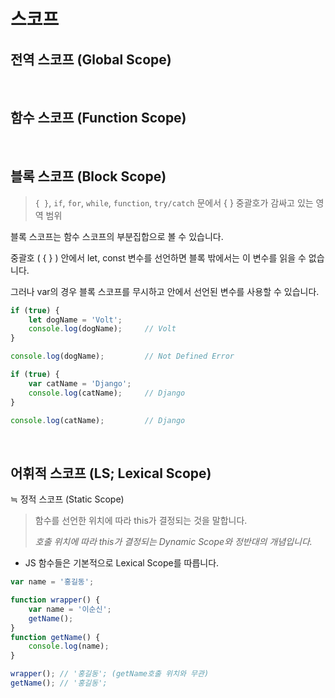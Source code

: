 # 스코프

## 전역 스코프 (Global Scope)

<br>

## 함수 스코프 (Function Scope)

<br>

## 블록 스코프 (Block Scope)

> `{ }`, `if`, `for`, `while`, `function`, `try/catch` 문에서 { } 중괄호가 감싸고 있는 영역 범위

블록 스코프는 함수 스코프의 부분집합으로 볼 수 있습니다.

중괄호 ( { } ) 안에서 let, const 변수를 선언하면 블록 밖에서는 이 변수를 읽을 수 없습니다.

그러나 var의 경우 블록 스코프를 무시하고 안에서 선언된 변수를 사용할 수 있습니다.

```javascript
if (true) {
    let dogName = 'Volt';
    console.log(dogName);     // Volt    
}

console.log(dogName);         // Not Defined Error

if (true) {
    var catName = 'Django';
    console.log(catName);     // Django
}

console.log(catName);         // Django
```

<br>

## 어휘적 스코프 (LS; Lexical Scope)

≒ 정적 스코프 (Static Scope)

> 함수를 선언한 위치에 따라 this가 결정되는 것을 말합니다.
> 
> *호출 위치에 따라 this가 결정되는 Dynamic Scope와 정반대의 개념입니다.*

- JS 함수들은 기본적으로 Lexical Scope를 따릅니다.

```javascript
var name = '홍길동';

function wrapper() {
    var name = '이순신';
    getName();
}
function getName() {
    console.log(name);
}

wrapper(); // '홍길동'; (getName호출 위치와 무관)
getName(); // '홍길동';
```

